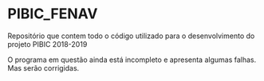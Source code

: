 # PIBIC_FENAV
Repositório que contem todo o código utilizado para o desenvolvimento do projeto PIBIC 2018-2019

O programa em questão ainda está incompleto e apresenta algumas falhas. Mas serão corrigidas.
